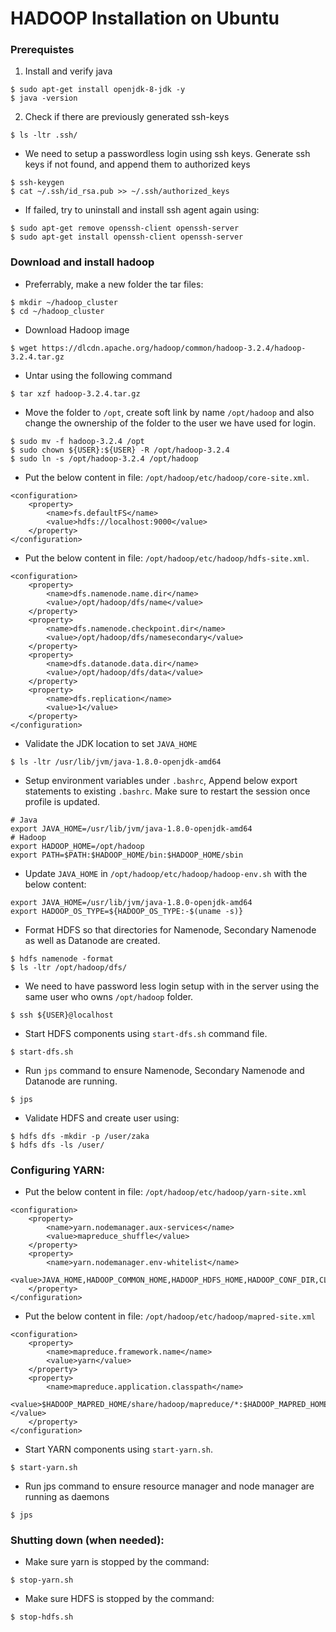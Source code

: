 # HADOOP Installation on Ubuntu

### Prerequistes

1. Install and verify java
```
$ sudo apt-get install openjdk-8-jdk -y
$ java -version
```

2. Check if there are previously generated ssh-keys
```
$ ls -ltr .ssh/
```

* We need to setup a passwordless login using ssh keys. Generate ssh keys if not found, and append them to authorized keys
```
$ ssh-keygen
$ cat ~/.ssh/id_rsa.pub >> ~/.ssh/authorized_keys
```

* If failed, try to uninstall and install ssh agent again using:
```
$ sudo apt-get remove openssh-client openssh-server
$ sudo apt-get install openssh-client openssh-server
```


### Download and install hadoop

* Preferrably, make a new folder the tar files:
```
$ mkdir ~/hadoop_cluster
$ cd ~/hadoop_cluster
```

* Download Hadoop image
```
$ wget https://dlcdn.apache.org/hadoop/common/hadoop-3.2.4/hadoop-3.2.4.tar.gz
```

* Untar using the following command
```
$ tar xzf hadoop-3.2.4.tar.gz
```

* Move the folder to `/opt`, create soft link by name `/opt/hadoop` and also change the ownership of the folder to the user we have used for login.
```
$ sudo mv -f hadoop-3.2.4 /opt
$ sudo chown ${USER}:${USER} -R /opt/hadoop-3.2.4
$ sudo ln -s /opt/hadoop-3.2.4 /opt/hadoop
```

* Put the below content in file: `/opt/hadoop/etc/hadoop/core-site.xml`.
```
<configuration>
    <property>
        <name>fs.defaultFS</name>
        <value>hdfs://localhost:9000</value>
    </property>
</configuration>
```


* Put the below content in file: `/opt/hadoop/etc/hadoop/hdfs-site.xml`.
```
<configuration>
    <property>
        <name>dfs.namenode.name.dir</name>
        <value>/opt/hadoop/dfs/name</value>
    </property>
    <property>
        <name>dfs.namenode.checkpoint.dir</name>
        <value>/opt/hadoop/dfs/namesecondary</value>
    </property>
    <property>
        <name>dfs.datanode.data.dir</name>
        <value>/opt/hadoop/dfs/data</value>
    </property>
    <property>
        <name>dfs.replication</name>
        <value>1</value>
    </property>
</configuration>
```

* Validate the JDK location to set `JAVA_HOME`
```
$ ls -ltr /usr/lib/jvm/java-1.8.0-openjdk-amd64
```

* Setup environment variables under `.bashrc`, 
Append below export statements to existing `.bashrc`. 
Make sure to restart the session once profile is updated.
```
# Java
export JAVA_HOME=/usr/lib/jvm/java-1.8.0-openjdk-amd64
# Hadoop
export HADOOP_HOME=/opt/hadoop
export PATH=$PATH:$HADOOP_HOME/bin:$HADOOP_HOME/sbin
```

* Update `JAVA_HOME` in `/opt/hadoop/etc/hadoop/hadoop-env.sh` with the below content:
```
export JAVA_HOME=/usr/lib/jvm/java-1.8.0-openjdk-amd64
export HADOOP_OS_TYPE=${HADOOP_OS_TYPE:-$(uname -s)}
```

* Format HDFS so that directories for Namenode, Secondary Namenode as well as Datanode are created.
```
$ hdfs namenode -format
$ ls -ltr /opt/hadoop/dfs/
```

* We need to have password less login setup with in the server using the same user who owns `/opt/hadoop` folder.
```
$ ssh ${USER}@localhost
```

* Start HDFS components using `start-dfs.sh` command file.
```
$ start-dfs.sh
```

* Run `jps` command to ensure Namenode, Secondary Namenode and Datanode are running.
```
$ jps
```

* Validate HDFS and create user using:
```
$ hdfs dfs -mkdir -p /user/zaka
$ hdfs dfs -ls /user/
```


### Configuring YARN: 

* Put the below content in file: `/opt/hadoop/etc/hadoop/yarn-site.xml`
```
<configuration>
    <property>
        <name>yarn.nodemanager.aux-services</name>
        <value>mapreduce_shuffle</value>
    </property>
    <property>
        <name>yarn.nodemanager.env-whitelist</name>
        <value>JAVA_HOME,HADOOP_COMMON_HOME,HADOOP_HDFS_HOME,HADOOP_CONF_DIR,CLASSPATH_PREPEND_DISTCACHE,HADOOP_YARN_HOME,HADOOP_MAPRED_HOME</value>
    </property>
</configuration>
```

* Put the below content in file: `/opt/hadoop/etc/hadoop/mapred-site.xml`
```
<configuration>
    <property>
        <name>mapreduce.framework.name</name>
        <value>yarn</value>
    </property>
    <property>
        <name>mapreduce.application.classpath</name>
        <value>$HADOOP_MAPRED_HOME/share/hadoop/mapreduce/*:$HADOOP_MAPRED_HOME/share/hadoop/mapreduce/lib/*</value>
    </property>
</configuration>
```

* Start YARN components using `start-yarn.sh`.
```
$ start-yarn.sh
```

* Run jps command to ensure resource manager and node manager are running as daemons
```
$ jps
```


### Shutting down (when needed):
* Make sure yarn is stopped by the command:
```
$ stop-yarn.sh
```

* Make sure HDFS is stopped by the command:
```
$ stop-hdfs.sh
```